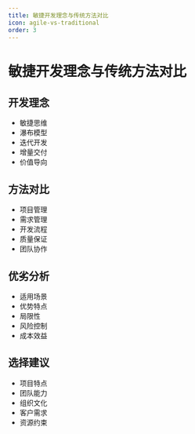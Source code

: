 ```yaml
---
title: 敏捷开发理念与传统方法对比
icon: agile-vs-traditional
order: 3
---
```


# 敏捷开发理念与传统方法对比

## 开发理念
- 敏捷思维
- 瀑布模型
- 迭代开发
- 增量交付
- 价值导向

## 方法对比
- 项目管理
- 需求管理
- 开发流程
- 质量保证
- 团队协作

## 优劣分析
- 适用场景
- 优势特点
- 局限性
- 风险控制
- 成本效益

## 选择建议
- 项目特点
- 团队能力
- 组织文化
- 客户需求
- 资源约束

